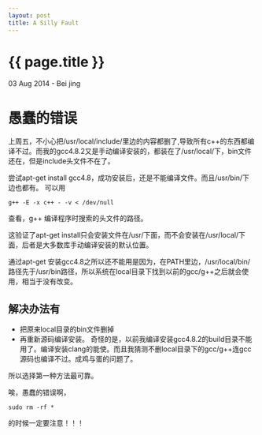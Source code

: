 ```yaml
---
layout: post
title: A Silly Fault
---
```


{{ page.title }}
================

<p class="meta">03 Aug 2014 - Bei jing</p>

愚蠢的错误
====
上周五，不小心把/usr/local/include/里边的内容都删了,导致所有c++的东西都编译不过。而我的gcc4.8.2又是手动编译安装的，都装在了/usr/local/下，bin文件还在，但是include头文件不在了。

尝试apt-get install gcc4.8，成功安装后，还是不能编译文件。而且/usr/bin/下边也都有。
可以用
```
g++ -E -x c++ - -v < /dev/null
```
查看，g++ 编译程序时搜索的头文件的路径。

这验证了apt-get install只会安装文件在/usr/下面，而不会安装在/usr/local/下面，后者是大多数库手动编译安装的默认位置。

通过apt-get 安装gcc4.8之所以还不能用是因为，在PATH里边，/usr/local/bin/路径先于/usr/bin路径，所以系统在local目录下找到以前的gcc/g++之后就会使用，相当于没有改变。

解决办法有
---
* 把原来local目录的bin文件删掉
* 再重新源码编译安装。
  奇怪的是，以前我编译安装gcc4.8.2的build目录不能用了。编译安装clang的能使。而且我猜测不删local目录下的gcc/g++连gcc源码也编译不过。成鸡与蛋的问题了。

所以选择第一种方法最可靠。

唉，愚蠢的错误啊，
```
sudo rm -rf *
```
的时候一定要注意！！！
